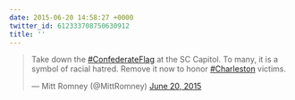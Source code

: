 ```yaml
---
date: 2015-06-20 14:58:27 +0000
twitter_id: 612333708750630912
title: ''
---
```


<blockquote class="twitter-tweet"><p lang="en" dir="ltr">Take down the <a href="https://twitter.com/hashtag/ConfederateFlag?src=hash&amp;ref_src=twsrc%5Etfw">#ConfederateFlag</a> at the SC Capitol. To many, it is a symbol of racial hatred. Remove it now to honor <a href="https://twitter.com/hashtag/Charleston?src=hash&amp;ref_src=twsrc%5Etfw">#Charleston</a> victims.</p>&mdash; Mitt Romney (@MittRomney) <a href="https://twitter.com/MittRomney/status/612276050182049792?ref_src=twsrc%5Etfw">June 20, 2015</a></blockquote>
<script async src="https://platform.twitter.com/widgets.js" charset="utf-8"></script>
